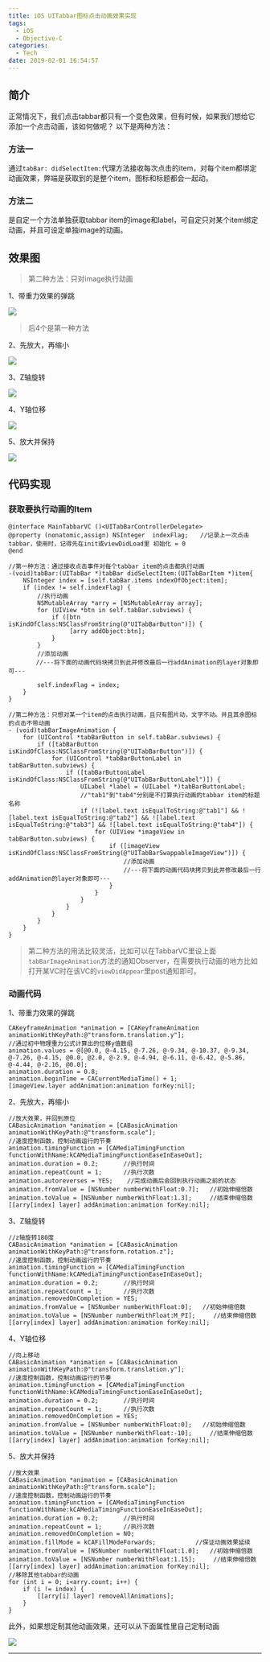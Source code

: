 ```yaml
---
title: iOS UITabbar图标点击动画效果实现
tags:
  - iOS
  - Objective-C
categories:
  - Tech
date: 2019-02-01 16:54:57
---
```


##  简介

正常情况下，我们点击tabbar都只有一个变色效果，但有时候，如果我们想给它添加一个点击动画，该如何做呢？ 以下是两种方法： 

### 方法一

通过`tabBar: didSelectItem:`代理方法接收每次点击的item，对每个item都绑定动画效果，弊端是获取到的是整个item，图标和标题都会一起动。 

### 方法二

是自定一个方法单独获取tabbar item的image和label，可自定只对某个item绑定动画，并且可设定单独image的动画。 

## 效果图

> 第二种方法：只对image执行动画 

1、带重力效果的弹跳

![](https://raw.githubusercontent.com/Fongim/personal_blog_image/master/image/1549072293345_888x213.gif)

<!-- more -->

> 后4个是第一种方法

2、先放大，再缩小 

![](https://raw.githubusercontent.com/Fongim/personal_blog_image/master/image/511196-20170116103844396-1872210226.gif)


3、Z轴旋转 

![](https://raw.githubusercontent.com/Fongim/personal_blog_image/master/image/511196-20170116103932614-876709799.gif)


4、Y轴位移 

![](https://raw.githubusercontent.com/Fongim/personal_blog_image/master/image/511196-20170116104000302-95725194.gif)


5、放大并保持 

![](https://raw.githubusercontent.com/Fongim/personal_blog_image/master/image/511196-20170116104036224-920525159.gif)

## 代码实现

### 获取要执行动画的Item

```objc
@interface MainTabbarVC ()<UITabBarControllerDelegate>
@property (nonatomic,assign) NSInteger  indexFlag;　　//记录上一次点击tabbar，使用时，记得先在init或viewDidLoad里 初始化 = 0
@end

//第一种方法：通过接收点击事件对每个tabbar item的点击都执行动画
-(void)tabBar:(UITabBar *)tabBar didSelectItem:(UITabBarItem *)item{
    NSInteger index = [self.tabBar.items indexOfObject:item];
    if (index != self.indexFlag) {
        //执行动画
        NSMutableArray *arry = [NSMutableArray array];
        for (UIView *btn in self.tabBar.subviews) {
            if ([btn isKindOfClass:NSClassFromString(@"UITabBarButton")]) {
                 [arry addObject:btn];
            }
        }
        //添加动画
　　　　 //---将下面的动画代码块拷贝到此并修改最后一行addAnimation的layer对象即可---

        self.indexFlag = index;
    }
}

//第二种方法：只想对某一个item的点击执行动画，且只有图片动，文字不动。并且其余图标的点击不带动画
- (void)tabBarImageAnimation {
    for (UIControl *tabBarButton in self.tabBar.subviews) {
        if ([tabBarButton isKindOfClass:NSClassFromString(@"UITabBarButton")]) {
            for (UIControl *tabBarButtonLabel in tabBarButton.subviews) {
                if ([tabBarButtonLabel isKindOfClass:NSClassFromString(@"UITabBarButtonLabel")]) {
                    UILabel *label = (UILabel *)tabBarButtonLabel;
                    //"tab1"到"tab4"分别是不打算执行动画的tabbar item的标题名称
                    if (![label.text isEqualToString:@"tab1"] && ![label.text isEqualToString:@"tab2"] && ![label.text isEqualToString:@"tab3"] && ![label.text isEqualToString:@"tab4"]) {
                        for (UIView *imageView in tabBarButton.subviews) {
                            if ([imageView isKindOfClass:NSClassFromString(@"UITabBarSwappableImageView")]) {
                                //添加动画
                                //---将下面的动画代码块拷贝到此并修改最后一行addAnimation的layer对象即可---
                            }
                        }
                    }
                }
            }
        }
    }
}
```

> 第二种方法的用法比较灵活，比如可以在TabbarVC里设上面`tabBarImageAnimation`方法的通知Observer，在需要执行动画的地方比如打开某VC时在该VC的`viewDidAppear`里post通知即可。

### 动画代码

1、带重力效果的弹跳

```objc
CAKeyframeAnimation *animation = [CAKeyframeAnimation animationWithKeyPath:@"transform.translation.y"];
//通过初中物理重力公式计算出的位移y值数组
animation.values = @[@0.0, @-4.15, @-7.26, @-9.34, @-10.37, @-9.34, @-7.26, @-4.15, @0.0, @2.0, @-2.9, @-4.94, @-6.11, @-6.42, @-5.86, @-4.44, @-2.16, @0.0];
animation.duration = 0.8;
animation.beginTime = CACurrentMediaTime() + 1;
[imageView.layer addAnimation:animation forKey:nil];
```


2、先放大，再缩小

```objc
//放大效果，并回到原位
CABasicAnimation *animation = [CABasicAnimation animationWithKeyPath:@"transform.scale"];
//速度控制函数，控制动画运行的节奏
animation.timingFunction = [CAMediaTimingFunction functionWithName:kCAMediaTimingFunctionEaseInEaseOut];
animation.duration = 0.2;       //执行时间
animation.repeatCount = 1;      //执行次数
animation.autoreverses = YES;    //完成动画后会回到执行动画之前的状态
animation.fromValue = [NSNumber numberWithFloat:0.7];   //初始伸缩倍数
animation.toValue = [NSNumber numberWithFloat:1.3];     //结束伸缩倍数
[[arry[index] layer] addAnimation:animation forKey:nil];
```


3、Z轴旋转

```objc
//z轴旋转180度
CABasicAnimation *animation = [CABasicAnimation animationWithKeyPath:@"transform.rotation.z"];
//速度控制函数，控制动画运行的节奏
animation.timingFunction = [CAMediaTimingFunction functionWithName:kCAMediaTimingFunctionEaseInEaseOut];
animation.duration = 0.2;       //执行时间
animation.repeatCount = 1;      //执行次数
animation.removedOnCompletion = YES;
animation.fromValue = [NSNumber numberWithFloat:0];   //初始伸缩倍数
animation.toValue = [NSNumber numberWithFloat:M_PI];     //结束伸缩倍数
[[arry[index] layer] addAnimation:animation forKey:nil];
```


4、Y轴位移

```objc
//向上移动
CABasicAnimation *animation = [CABasicAnimation animationWithKeyPath:@"transform.translation.y"];
//速度控制函数，控制动画运行的节奏
animation.timingFunction = [CAMediaTimingFunction functionWithName:kCAMediaTimingFunctionEaseInEaseOut];
animation.duration = 0.2;       //执行时间
animation.repeatCount = 1;      //执行次数
animation.removedOnCompletion = YES;
animation.fromValue = [NSNumber numberWithFloat:0];   //初始伸缩倍数
animation.toValue = [NSNumber numberWithFloat:-10];     //结束伸缩倍数
[[arry[index] layer] addAnimation:animation forKey:nil];
```


5、放大并保持

```objc
//放大效果
CABasicAnimation *animation = [CABasicAnimation animationWithKeyPath:@"transform.scale"];
//速度控制函数，控制动画运行的节奏
animation.timingFunction = [CAMediaTimingFunction functionWithName:kCAMediaTimingFunctionEaseInEaseOut];
animation.duration = 0.2;       //执行时间
animation.repeatCount = 1;      //执行次数
animation.removedOnCompletion = NO;
animation.fillMode = kCAFillModeForwards;           //保证动画效果延续
animation.fromValue = [NSNumber numberWithFloat:1.0];   //初始伸缩倍数
animation.toValue = [NSNumber numberWithFloat:1.15];     //结束伸缩倍数
[[arry[index] layer] addAnimation:animation forKey:nil];
//移除其他tabbar的动画
for (int i = 0; i<arry.count; i++) {
    if (i != index) {
        [[arry[i] layer] removeAllAnimations];
    }
}
```


此外，如果想定制其他动画效果，还可以从下面属性里自己定制动画 

![](https://raw.githubusercontent.com/Fongim/personal_blog_image/master/image/511196-20170116093610724-1578979553.png)

* * *
